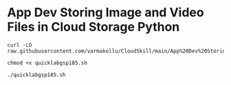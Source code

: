 # App Dev Storing Image and Video Files in Cloud Storage Python

```
curl -LO raw.githubusercontent.com/varmakollu/CloudSkill/main/App%20Dev%20Storing%20Image%20and%20Video%20Files%20in%20Cloud%20Storage%20Python/quicklabgsp185.sh

chmod +x quicklabgsp185.sh

./quicklabgsp185.sh

```
